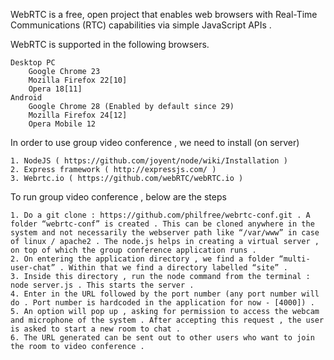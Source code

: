 WebRTC is a free, open project that enables web browsers with Real-Time Communications (RTC) capabilities via simple JavaScript APIs .

WebRTC is supported in the following browsers.

    Desktop PC
        Google Chrome 23
        Mozilla Firefox 22[10]
        Opera 18[11]
    Android
        Google Chrome 28 (Enabled by default since 29)
        Mozilla Firefox 24[12]
        Opera Mobile 12

In order to use group video conference , we need to install (on server)

	1. NodeJS ( https://github.com/joyent/node/wiki/Installation )
	2. Express framework ( http://expressjs.com/ )
	3. Webrtc.io ( https://github.com/webRTC/webRTC.io )

To run group video conference , below are the steps

	1. Do a git clone : https://github.com/philfree/webrtc-conf.git . A folder “webrtc-conf” is created . This can be cloned anywhere in the system and not necessarily the webserver path like “/var/www” in case of linux / apache2 . The node.js helps in creating a virtual server , on top of which the group conference application runs .
	2. On entering the application directory , we find a folder “multi-user-chat” . Within that we find a directory labelled “site” . 
	3. Inside this directory , run the node command from the terminal : node server.js . This starts the server . 
	4. Enter in the URL followed by the port number (any port number will do . Port number is hardcoded in the application for now - [4000]) . 
	5. An option will pop up , asking for permission to access the webcam and microphone of the system . After accepting this request , the user is asked to start a new room to chat . 
	6. The URL generated can be sent out to other users who want to join the room to video conference .


